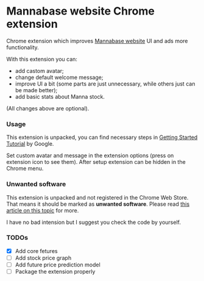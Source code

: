 # Mannabase website Chrome extension
Chrome extension which improves [Mannabase website](https://www.mannabase.com/?ref=6c3e877899) UI and ads more functionality.

With this extension you can:
- add castom avatar;
- change default welcome message;
- improve UI a bit (some parts are just unnecessary, while others just can be made better);
- add basic stats about Manna stock.

(All changes above are optional).

### Usage
This extension is unpacked, you can find necessary steps in [Getting Started Tutorial](https://developer.chrome.com/extensions/getstarted) by Google.

Set custom avatar and message in the extension options (press on extension icon to see them).
After setup extension can be hidden in the Chrome menu.

### Unwanted software
This extension is unpacked and not registered in the Chrome Web Store. That means it should be marked as **unwanted software**. Please read [this article on this topic](https://developer.chrome.com/apps/external_extensions) for more.

I have no bad intension but I suggest you check the code by yourself.

### TODOs
- [x] Add core fetures
- [ ] Add stock price graph
- [ ] Add future price prediction model
- [ ] Package the extension properly
